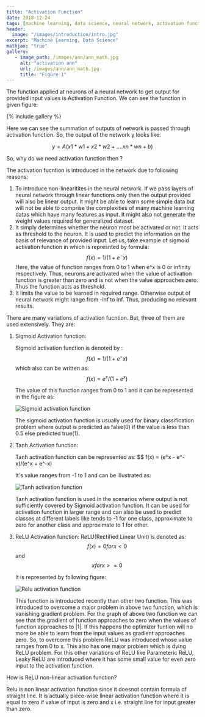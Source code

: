 ```yaml
---
title: "Activation Function"
date: 2018-12-24
tags: [machine learning, data science, neural network, activation function]
header:
  image: "/images/introduction/intro.jpg"
excerpt: "Machine Learning, Data Science"
mathjax: "true"
gallery:
   - image_path: /images/ann/ann_math.jpg
     alt: "activation ann"
     url: /images/ann/ann_math.jpg
     title: "Figure 1"
---
```


The function applied at neurons of a neural network to get output for provided input values is Activation Function. We can see the function in given figure:

{% include gallery %}

Here we can see the summation of outputs of network is passed through activation function. So, the output of the network y looks like:

$$y = A(x1*w1+ x2*w2+ ....xn*wn + b)$$

So, why do we need activation function then ?

The activation fucntion is introduced in the network due to following reasons:

1. To introduce non-linearitites in the neural network. If we pass layers of neural network through linear functions only then the output provided will also be linear output.
   It might be able to learn some simple data but will not be able to comprise the complexities of many machine learning datas which have many features as input.
   It might also not generate the weight values required for generalized dataset.
2. It simply determines whether the neuron most be activated or not. It acts as threshold to the neuron. It is used to predict the information on the basis of relevance of provided input. Let us, take example of sigmoid activation function in which is represnted by formula:
   $$f(x) = 1/(1 + e^-x)$$
   Here, the value of function ranges from 0 to 1 when e^x is 0 or infinity respectively.
   Thus, neurons are activated when the value of activation function is greater than zero and is not when the value approaches zero. Thus the function acts as threshold. 
3. It limits the value to be learned in required range. Otherwise output of neural network might range from -inf to inf. Thus, producing no relevant results.

There are many variations of activation fucntion. But, three of them are used extensively. They are:

1. Sigmoid Activation function:
  
   Sigmoid activation function is denoted by :
   $$ f(x) = 1/(1 + e^-x)$$
   which also can be written as:
   $$ f(x) = e^x/(1+e^x)$$
   
   The value of this function ranges from 0 to 1 and it can be represented in the figure as:

   <img src="{{ site.url }}{{ site.baseurl }}/images/actv/sigmoid.png" alt="Sigmoid activation function">
   
   The sigmoid activation function is usually used for binary classification problem where output is predicted as false(0) if the value is less than 0.5 else predicted true(1).
  
 2. Tanh Activation function:
 
    Tanh activation function can be represented as:
    $$ f(x) = (e^x - e^-x)/(e^x + e^-x)
    
    It's value ranges from -1 to 1 and can be illustrated as:
    
    <img src="{{ site.url }}{{ site.baseurl }}/images/actv/tanh.jpeg" alt="Tanh activation function">
    
    Tanh activation function is used in the scenarios where output is not sufficiently covered by Sigmoid activation function. It can be used for activation function in larger range and can also be used to predict classes at different labels like tends to -1 for one class, approximate to zero for another class and approximate to 1 for other.
    
 3. ReLU Activation function:
     ReLU(Rectified Linear Unit) is denoted as:
     $$ f(x) =  0 for x < 0 $$ and  $$  x for x >= 0 $$
              
     It is represented by following figure:
  
     <img src="{{ site.url }}{{ site.baseurl }}/images/actv/relu.jpg" alt="Relu activation function">
     
     This function is introducted recently than other two function. This was introduced to overcome a major problem in above two function, which is vanishing gradient problem. For the graph of above two function we can see that the gradient of function approaches to zero when the values of function approaches to |1|. If this happens the optimizer funtion will no more be able to learn from the input values as gradient approaches zero. So, to overcome this problem ReLU was introduced whose value ramges from 0 to x. This also has one major problem which is dying ReLU problem. For this other variations of ReLU like Parameteric ReLU,  Leaky ReLU are introduced where it has some small value for even zero input to the activation function. 
     
How is ReLU non-linear activation function?
  
 Relu is non linear activation function since it doesnot contain formula of straight line. It is actually piece-wise linear activation function where it is equal to zero if value of input is zero and x i.e. straight line for input greater than zero.
